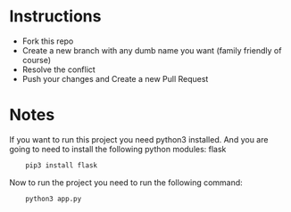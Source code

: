 # Instructions

- Fork this repo
- Create a new branch with any dumb name you want (family friendly of course)
- Resolve the conflict
- Push your changes and Create a new Pull Request

# Notes

If you want to run this project you need python3 installed. And you are going to need to install the following python modules: flask

```bash
    pip3 install flask
```

Now to run the project you need to run the following command:

```bash
    python3 app.py
```
